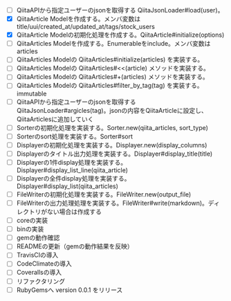 - [ ] QiitaAPIから指定ユーザーのjsonを取得する QiitaJsonLoader#load(user)。
- [x] QiitaArticle Modelを作成する。メンバ変数はtitle/uui/created_at/updated_at/tags/stock_users
- [x] QiitaArticle Modelの初期化処理を作成する。QiitaArticle#initialize(options)
- [ ] QiitaArticles Modelを作成する。Enumerableをinclude。メンバ変数は articles
- [ ] QiitaArticles Modelの QiitaArticles#initialize(articles) を実装する。
- [ ] QiitaArticles Modelの QiitaArticles#<<(article) メソッドを実装する。
- [ ] QiitaArticles Modelの QiitaArticles#+(articles) メソッドを実装する。
- [ ] QiitaArticles Modelの QiitaArticles#filter_by_tag(tag) を実装する。immutable
- [ ] QiitaAPIから指定ユーザーのjsonを取得する QiitaJsonLoader#argicles(tag)。jsonの内容をQiitaArticleに設定し、QiitaArticlesに追加していく
- [ ] Sorterの初期化処理を実装する。Sorter.new(qiita_articles, sort_type)
- [ ] Sorterのsort処理を実装する。Sorter#sort
- [ ] Displayerの初期化処理を実装する。Displayer.new(display_columns)
- [ ] Displayerのタイトル出力処理を実装する。Displayer#display_title(title)
- [ ] Displayerの1件display処理を実装する。Displayer#display_list_line(qiita_article)
- [ ] Displayerの全件display処理を実装する。Displayer#display_list(qiita_articles)
- [ ] FileWriterの初期化処理を実装する。FileWriter.new(output_file)
- [ ] FileWriterの出力処理処理を実装する。FileWriter#write(markdown)。ディレクトリがない場合は作成する
- [ ] coreの実装
- [ ] binの実装
- [ ] gemの動作確認
- [ ] READMEの更新（gemの動作結果を反映）
- [ ] TravisCIの導入
- [ ] CodeClimateの導入
- [ ] Coverallsの導入
- [ ] リファクタリング
- [ ] RubyGemsへ version 0.0.1 をリリース
